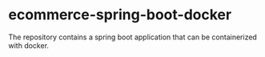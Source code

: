 # ecommerce-spring-boot-docker
The repository contains a spring boot application that can be containerized with docker.
